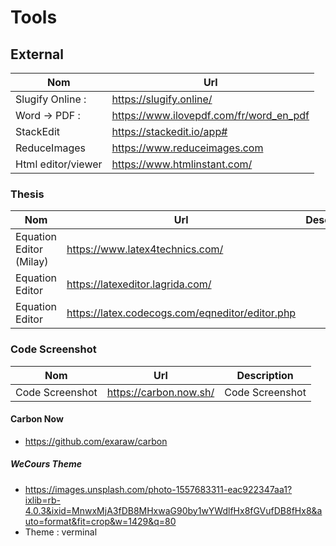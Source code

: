 # Tools

## External
| Nom | Url |
|--|--|
| Slugify Online : | https://slugify.online/ |
| Word -> PDF :  | https://www.ilovepdf.com/fr/word_en_pdf |
| StackEdit | https://stackedit.io/app# |
| ReduceImages | https://www.reduceimages.com |
| Html editor/viewer | https://www.htmlinstant.com/ |

### Thesis
| Nom | Url | Description |
|--|--|--|
| Equation Editor (Milay)  | https://www.latex4technics.com/ |  |
| Equation Editor | https://latexeditor.lagrida.com/ |  |
| Equation Editor | https://latex.codecogs.com/eqneditor/editor.php |  |


### Code Screenshot
| Nom | Url | Description |
|--|--|--|
| Code Screenshot | https://carbon.now.sh/ | Code Screenshot |


#### Carbon Now
- https://github.com/exaraw/carbon
##### WeCours Theme
- https://images.unsplash.com/photo-1557683311-eac922347aa1?ixlib=rb-4.0.3&ixid=MnwxMjA3fDB8MHxwaG90by1wYWdlfHx8fGVufDB8fHx8&auto=format&fit=crop&w=1429&q=80
- Theme : verminal
